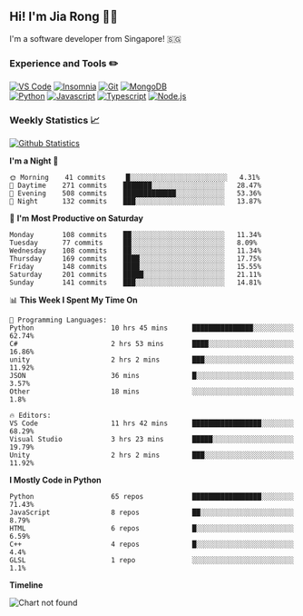 ## Hi! I'm Jia Rong 👋🏻

I'm a software developer from Singapore! 🇸🇬

### Experience and Tools ✏️
[![VS Code](https://img.shields.io/badge/VS%20Code-007acc?style=for-the-badge&logo=visual-studio-code&logoColor=white)](https://code.visualstudio.com)
[![Insomnia](https://img.shields.io/badge/Insomina-5849be?style=for-the-badge&logo=insomnia&logoColor=white)](https://insomnia.rest/)
[![Git](https://img.shields.io/badge/Git-f05032?style=for-the-badge&logo=git&logoColor=white)](https://git-scm.com/)
[![MongoDB](https://img.shields.io/badge/MongoDB-47a248?style=for-the-badge&logo=mongodb&logoColor=white)](https://www.mongodb.com/)    
[![Python](https://img.shields.io/badge/Python-3776ab?style=for-the-badge&logo=python&logoColor=white)](https://www.python.org/)
[![Javascript](https://img.shields.io/badge/Javascript-f7df1e?style=for-the-badge&logo=javascript&logoColor=white)](https://developer.mozilla.org/en-US/docs/Web/JavaScript)
[![Typescript](https://img.shields.io/badge/Typescript-007acc?style=for-the-badge&logo=typescript&logoColor=white)](https://www.typescriptlang.org/)
[![Node.js](https://img.shields.io/badge/Node.js-339933?style=for-the-badge&logo=node.js&logoColor=white)](https://nodejs.org/en/)

### Weekly Statistics 📈
[![Github Statistics](https://github-readme-stats.vercel.app/api?username=fourjr&count_private=true)](https://github.com/anuraghazra/github-readme-stats)

<!--START_SECTION:waka-->
**I'm a Night 🦉** 

```text
🌞 Morning    41 commits     █░░░░░░░░░░░░░░░░░░░░░░░░   4.31% 
🌆 Daytime    271 commits    ███████░░░░░░░░░░░░░░░░░░   28.47% 
🌃 Evening    508 commits    █████████████░░░░░░░░░░░░   53.36% 
🌙 Night      132 commits    ███░░░░░░░░░░░░░░░░░░░░░░   13.87%

```
📅 **I'm Most Productive on Saturday** 

```text
Monday       108 commits    ██░░░░░░░░░░░░░░░░░░░░░░░   11.34% 
Tuesday      77 commits     ██░░░░░░░░░░░░░░░░░░░░░░░   8.09% 
Wednesday    108 commits    ██░░░░░░░░░░░░░░░░░░░░░░░   11.34% 
Thursday     169 commits    ████░░░░░░░░░░░░░░░░░░░░░   17.75% 
Friday       148 commits    ████░░░░░░░░░░░░░░░░░░░░░   15.55% 
Saturday     201 commits    █████░░░░░░░░░░░░░░░░░░░░   21.11% 
Sunday       141 commits    ███░░░░░░░░░░░░░░░░░░░░░░   14.81%

```


📊 **This Week I Spent My Time On** 

```text
💬 Programming Languages: 
Python                   10 hrs 45 mins      ███████████████░░░░░░░░░░   62.74% 
C#                       2 hrs 53 mins       ████░░░░░░░░░░░░░░░░░░░░░   16.86% 
unity                    2 hrs 2 mins        ███░░░░░░░░░░░░░░░░░░░░░░   11.92% 
JSON                     36 mins             █░░░░░░░░░░░░░░░░░░░░░░░░   3.57% 
Other                    18 mins             ░░░░░░░░░░░░░░░░░░░░░░░░░   1.8%

🔥 Editors: 
VS Code                  11 hrs 42 mins      █████████████████░░░░░░░░   68.29% 
Visual Studio            3 hrs 23 mins       █████░░░░░░░░░░░░░░░░░░░░   19.79% 
Unity                    2 hrs 2 mins        ███░░░░░░░░░░░░░░░░░░░░░░   11.92%

```

**I Mostly Code in Python** 

```text
Python                   65 repos            █████████████████░░░░░░░░   71.43% 
JavaScript               8 repos             ██░░░░░░░░░░░░░░░░░░░░░░░   8.79% 
HTML                     6 repos             █░░░░░░░░░░░░░░░░░░░░░░░░   6.59% 
C++                      4 repos             █░░░░░░░░░░░░░░░░░░░░░░░░   4.4% 
GLSL                     1 repo              ░░░░░░░░░░░░░░░░░░░░░░░░░   1.1%

```


**Timeline**

![Chart not found](https://raw.githubusercontent.com/fourjr/fourjr/master/charts/bar_graph.png) 


<!--END_SECTION:waka-->
